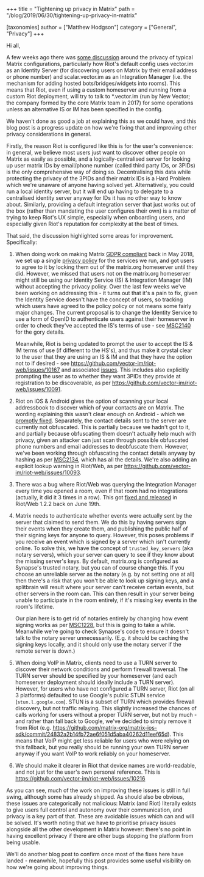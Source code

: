 +++
title = "Tightening up privacy in Matrix"
path = "/blog/2019/06/30/tightening-up-privacy-in-matrix"

[taxonomies]
author = ["Matthew Hodgson"]
category = ["General", "Privacy"]
+++

Hi all,

A few weeks ago there was [some
discussion](https://news.ycombinator.com/item?id=20178267) around the privacy
of typical Matrix configurations, particularly how Riot's default config uses
vector.im as an Identity Server (for discovering users on Matrix by their email
address or phone number) and scalar.vector.im as an Integration Manager (i.e.
the mechanism for adding hosted bots/bridges/widgets into rooms). This means
that Riot, even if using a custom homeserver and running from a custom Riot
deployment, will try to talk to *.vector.im (run  by New Vector; the company formed by the core
Matrix team in 2017) for some operations unless an alternative IS or IM has
been specified in the config.

We haven't done as good a job at explaining this as we could have, and this
blog post is a progress update on how we're fixing that and improving other
privacy considerations in general.

Firstly, the reason Riot is configured like this is for the user's convenience:
in general, we believe most users just want to discover other people on Matrix
as easily as possible, and a logically-centralised server for looking up user
matrix IDs by email/phone number (called third party IDs, or 3PIDs) is the only
comprehensive way of doing so.  Decentralising this data while protecting the
privacy of the 3PIDs and their matrix IDs is a Hard Problem which we're unaware
of anyone having solved yet.  Alternatively, you could run a local identity
server, but it will end up having to delegate to a centralised identity server
anyway for IDs it has no other way to know about. Similarly, providing a
default integration server that just works out of the box (rather than
mandating the user configures their own) is a matter of trying to keep Riot's
UX simple, especially when onboarding users, and especially given Riot's
reputation for complexity at the best of times.

That said, the discussion highlighted some areas for improvement.
Specifically:

1. When doing work on making Matrix [GDPR
   compliant](https://matrix.org/blog/2018/05/08/gdpr-compliance-in-matrix)
   back in May 2018, we set up a single [privacy
   policy](https://github.com/vector-im/policies/blob/master/docs/matrix-org/privacy_notice.md)
   for the services we run, and got users to agree to it by locking them out of
   the matrix.org homeserver until they did.  However, we missed that users not
   on the matrix.org homeserver might still be using our Identity Service (IS)
   & Integration Manager (IM) without accepting the privacy policy.  Over the
   last few weeks we've been working on addressing this - it turns out that
   it's a pain to fix, given the Identity Service doesn't have the concept of
   users, so tracking which users have agreed to the policy policy or not means
   some fairly major changes. The current proposal is to change the Identity
   Service to use a form of OpenID to authenticate users against their
   homeserver in order to check they've accepted the IS's terms of use - see
   [MSC2140](https://github.com/matrix-org/matrix-doc/pull/2140) for the gory
   details.

   Meanwhile, Riot is being updated to prompt the user to accept the IS & IM terms
   of use (if different to the HS's), and thus make it crystal clear to the user
   that they are using an IS & IM and that they have the option not to if desired - see <https://github.com/vector-im/riot-web/issues/10167> and associated
   [issues](https://github.com/vector-im/riot-web/issues?utf8=%E2%9C%93&q=is%3Aissue+label%3Ap1+label%3Aprivacy+label%3Aphase%3A1+identity).
   This includes also explicitly prompting the user as to whether they want
   3PIDs they provide at registration to be discoverable, as per
   <https://github.com/vector-im/riot-web/issues/10091>.

2. Riot on iOS & Android gives the option of scanning your local addressbook to
   discover which of your contacts are on Matrix.  The wording explaining this
   wasn't clear enough on Android - which we [promptly
   fixed](https://news.ycombinator.com/item?id=20181515).  Separately, the
   contact details sent to the server are currently not obfuscated.  This is
   partially because we hadn't got to it, and partially because obfuscating
   them doesn't actually help much with privacy, given an attacker can just
   scan through possible obfuscated phone numbers and email addresses to
   deobfuscate them.  However, we've been working through obfuscating the
   contact details anyway by hashing as per
   [MSC2134](https://github.com/matrix-org/matrix-doc/pull/2134), which has all
   the details.  We're also adding an explicit lookup warning in Riot/Web, as
   per <https://github.com/vector-im/riot-web/issues/10093>.

3. There was a bug where Riot/Web was querying the Integration Manager every
   time you opened a room, even if that room had no integrations (actually, it
   did it 3 times in a row).  This got [fixed and
   released](https://github.com/matrix-org/matrix-react-sdk/pull/3115) in
   Riot/Web 1.2.2 back on June 19th.

4. Matrix needs to authenticate whether events were actually sent by the server
   that claimed to send them.  We do this by having servers sign their events
   when they create them, and publishing the public half of their signing keys
   for anyone to query.  However, this poses problems if you receive an event
   which is signed by a server which isn't currently online.  To solve this, we
   have the concept of `trusted_key_servers` (aka notary servers), which your
   server can query to see if they know about the missing server's keys.  By
   default, matrix.org is configured as Synapse's trusted notary, but you can
   of course change this. If you choose an unreliable server as the notary
   (e.g. by not setting one at all) then there's a risk that you won't be able
   to look up signing keys, and a splitbrain will result where your server
   can't receive certain events, but other servers in the room can.  This can
   then result in your server being unable to participate in the room entirely,
   if it's missing key events in the room's lifetime.

   Our plan here is to get rid of notaries entirely by changing how event
   signing works as per
   [MSC1228](https://github.com/matrix-org/matrix-doc/issues/1228), but this is
   going to take a while.  Meanwhile we're going to check Synapse's code to
   ensure it doesn't talk to the notary server unnecessarily.  (E.g. it should
   be caching the signing keys locally, and it should only use the notary
   server if the remote server is down.)

5. When doing VoIP in Matrix, clients need to use a TURN server to discover
   their network conditions and perform firewall traversal.  The TURN server
   should be specified by your homeserver (and each homeserver deployment
   should ideally include a TURN server).  However, for users who have not
   configured a TURN server, Riot (on all 3 platforms) defaulted to use
   Google's public STUN service (`stun.l.google.com`).  STUN is a subset of
   TURN which provides firewall discovery, but not traffic relaying.  This
   slightly increased the chances of calls working for users without a proper
   TURN server, but not by much - and rather than fall back to Google, we've
   decided to simply remove it from Riot (e.g.
   <https://github.com/matrix-org/matrix-ios-sdk/commit/24832a2b14fb72ae6f051d5aba40262d11eef65d>).
   This means that VoIP might get less reliable for users who were relying on
   this fallback, but you really should be running your own TURN server anyway
   if you want VoIP to work reliably on your homeserver.

6. We should make it clearer in Riot that device names are world-readable, and
   not just for the user's own personal reference. This is
   <https://github.com/vector-im/riot-web/issues/10216>

As you can see, much of the work on improving these issues is still in full
swing, although some has already shipped.  As should also be obvious, these
issues are categorically not malicious: Matrix (and Riot) literally exists to give users full control and autonomy over their communication, and privacy is a key part of that. These are avoidable issues which can and will be solved.  It's worth noting that we have to prioritise privacy issues alongside all the other development in Matrix however: there's no point in having excellent privacy if there are other bugs stopping the platform from being usable.

We'll do another blog post to confirm once most of the fixes here have landed -
meanwhile, hopefully this post provides some useful visibility on how we're
going about improving things.
